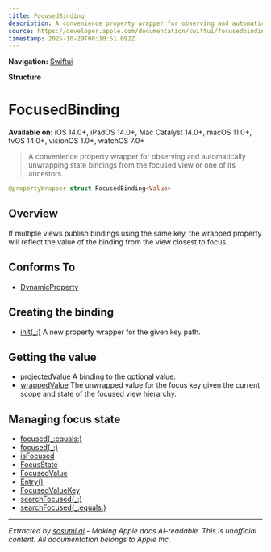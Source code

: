 ```yaml
---
title: FocusedBinding
description: A convenience property wrapper for observing and automatically unwrapping state bindings from the focused view or one of its ancestors.
source: https://developer.apple.com/documentation/swiftui/focusedbinding
timestamp: 2025-10-29T00:10:51.092Z
---
```


**Navigation:** [Swiftui](/documentation/swiftui)

**Structure**

# FocusedBinding

**Available on:** iOS 14.0+, iPadOS 14.0+, Mac Catalyst 14.0+, macOS 11.0+, tvOS 14.0+, visionOS 1.0+, watchOS 7.0+

> A convenience property wrapper for observing and automatically unwrapping state bindings from the focused view or one of its ancestors.

```swift
@propertyWrapper struct FocusedBinding<Value>
```

## Overview

If multiple views publish bindings using the same key, the wrapped property will reflect the value of the binding from the view closest to focus.

## Conforms To

- [DynamicProperty](/documentation/swiftui/dynamicproperty)

## Creating the binding

- [init(_:)](/documentation/swiftui/focusedbinding/init(_:)) A new property wrapper for the given key path.

## Getting the value

- [projectedValue](/documentation/swiftui/focusedbinding/projectedvalue) A binding to the optional value.
- [wrappedValue](/documentation/swiftui/focusedbinding/wrappedvalue) The unwrapped value for the focus key given the current scope and state of the focused view hierarchy.

## Managing focus state

- [focused(_:equals:)](/documentation/swiftui/view/focused(_:equals:))
- [focused(_:)](/documentation/swiftui/view/focused(_:))
- [isFocused](/documentation/swiftui/environmentvalues/isfocused)
- [FocusState](/documentation/swiftui/focusstate)
- [FocusedValue](/documentation/swiftui/focusedvalue)
- [Entry()](/documentation/swiftui/entry())
- [FocusedValueKey](/documentation/swiftui/focusedvaluekey)
- [searchFocused(_:)](/documentation/swiftui/view/searchfocused(_:))
- [searchFocused(_:equals:)](/documentation/swiftui/view/searchfocused(_:equals:))

---

*Extracted by [sosumi.ai](https://sosumi.ai) - Making Apple docs AI-readable.*
*This is unofficial content. All documentation belongs to Apple Inc.*
